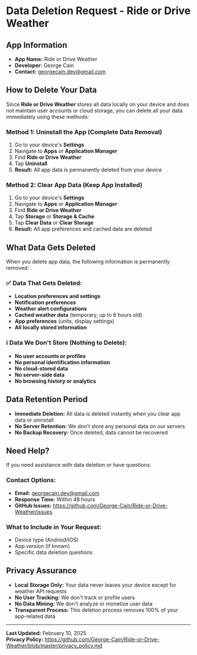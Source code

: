 # Data Deletion Request - Ride or Drive Weather

## App Information
- **App Name:** Ride or Drive Weather
- **Developer:** George Cain
- **Contact:** georgecain.dev@gmail.com

## How to Delete Your Data

Since **Ride or Drive Weather** stores all data locally on your device and does not maintain user accounts or cloud storage, you can delete all your data immediately using these methods:

### Method 1: Uninstall the App (Complete Data Removal)
1. Go to your device's **Settings**
2. Navigate to **Apps** or **Application Manager**
3. Find **Ride or Drive Weather**
4. Tap **Uninstall**
5. **Result:** All app data is permanently deleted from your device

### Method 2: Clear App Data (Keep App Installed)
1. Go to your device's **Settings**
2. Navigate to **Apps** or **Application Manager**
3. Find **Ride or Drive Weather**
4. Tap **Storage** or **Storage & Cache**
5. Tap **Clear Data** or **Clear Storage**
6. **Result:** All app preferences and cached data are deleted

## What Data Gets Deleted

When you delete app data, the following information is permanently removed:

### ✅ Data That Gets Deleted:
- **Location preferences and settings**
- **Notification preferences**
- **Weather alert configurations**
- **Cached weather data** (temporary, up to 6 hours old)
- **App preferences** (units, display settings)
- **All locally stored information**

### ℹ️ Data We Don't Store (Nothing to Delete):
- **No user accounts or profiles**
- **No personal identification information**
- **No cloud-stored data**
- **No server-side data**
- **No browsing history or analytics**

## Data Retention Period

- **Immediate Deletion:** All data is deleted instantly when you clear app data or uninstall
- **No Server Retention:** We don't store any personal data on our servers
- **No Backup Recovery:** Once deleted, data cannot be recovered

## Need Help?

If you need assistance with data deletion or have questions:

### Contact Options:
- **Email:** georgecain.dev@gmail.com
- **Response Time:** Within 48 hours
- **GitHub Issues:** https://github.com/George-Cain/Ride-or-Drive-Weather/issues

### What to Include in Your Request:
- Device type (Android/iOS)
- App version (if known)
- Specific data deletion questions

## Privacy Assurance

- **Local Storage Only:** Your data never leaves your device except for weather API requests
- **No User Tracking:** We don't track or profile users
- **No Data Mining:** We don't analyze or monetize user data
- **Transparent Process:** This deletion process removes 100% of your app-related data

---

**Last Updated:** February 10, 2025  
**Privacy Policy:** https://github.com/George-Cain/Ride-or-Drive-Weather/blob/master/privacy_policy.md